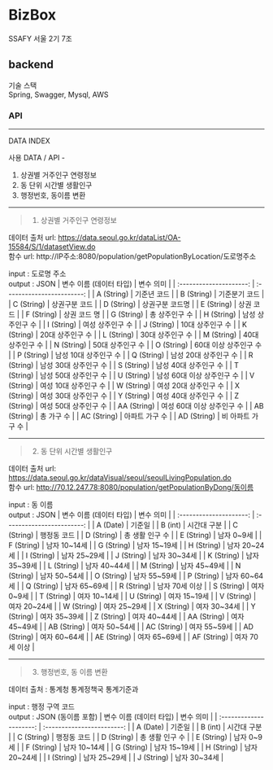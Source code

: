 # BizBox 
SSAFY 서울 2기 7조 

## backend

기술 스택  
Spring, Swagger, Mysql, AWS

### API 


-----
DATA INDEX   
   

사용 DATA / API  -   

1) 상권별 거주인구 연령정보  
2) 동 단위 시간별 생활인구   
3) 행정번호, 동이름 변환





----
> 1. 상권별 거주인구 연령정보

데이터 출처 url: https://data.seoul.go.kr/dataList/OA-15584/S/1/datasetView.do   
함수 url:  http://IP주소:8080/population/getPopulationByLocation/도로명주소

input : 도로명 주소  
output : JSON
| 변수 이름 (데이터 타입) |         변수 의미          |
| :---------------------: | :------------------------: |
|       A (String)        |        기준년 코드         |
|       B (String)        |       기준분기 코드        |
|       C (String)        |       상권구분 코드        |
|       D (String)        |      상권구분 코드명       |
|       E (String)        |         상권 코드          |
|       F (String)        |        상권 코드 명        |
|       G (String)        |       총 상주인구 수       |
|       H (String)        |      남성 상주인구 수      |
|       I (String)        |      여성 상주인구 수      |
|       J (String)        |      10대 상주인구 수      |
|       K (String)        |      20대 상주인구 수      |
|       L (String)        |      30대 상주인구 수      |
|       M (String)        |      40대 상주인구 수      |
|       N (String)        |      50대 상주인구 수      |
|       O (String)        |   60대 이상 상주인구 수    |
|       P (String)        |   남성 10대 상주인구 수    |
|       Q (String)        |   남성 20대 상주인구 수    |
|       R (String)        |   남성 30대 상주인구 수    |
|       S (String)        |   남성 40대 상주인구 수    |
|       T (String)        |   남성 50대 상주인구 수    |
|       U (String)        | 남성 60대 이상 상주인구 수 |
|       V (String)        |   여성 10대 상주인구 수    |
|       W (String)        |   여성 20대 상주인구 수    |
|       X (String)        |   여성 30대 상주인구 수    |
|       Y (String)        |   여성 40대 상주인구 수    |
|       Z (String)        |   여성 50대 상주인구 수    |
|       AA (String)       | 여성 60대 이상 상주인구 수 |
|       AB (String)       |         총 가구 수         |
|       AC (String)       |       아파트 가구 수       |
|       AD (String)       |     비 아파트 가구 수      |     




----   

> 2. 동 단위 시간별 생활인구

데이터 출처 url: https://data.seoul.go.kr/dataVisual/seoul/seoulLivingPopulation.do   
함수 url:  http://70.12.247.78:8080/population/getPopulationByDong/동이름

input :  동 이름   
output : JSON
| 변수 이름 (데이터 타입) |         변수 의미          |
| :---------------------: | :------------------------: |
|       A (Date)        |        기준일         |
|       B (int)        |       시간대 구분        |
|       C (String)        |       행정동 코드        |
|       D (String)        |      총 생활 인구 수      |
|       E (String)        |        남자 0~9세           |
|       F (String)        |        남자 10~14세        |
|       G (String)        |      남자 15~19세      |
|       H (String)        |      남자 20~24세      |
|       I (String)        |      남자 25~29세      |
|       J (String)        |      남자 30~34세      |
|       K (String)        |      남자 35~39세      |
|       L (String)        |      남자 40~44세      |
|       M (String)        |      남자 45~49세      |
|       N (String)        |   남자 50~54세    |
|       O (String)        |   남자 55~59세    |
|       P (String)        |   남자 60~64세    |
|       Q (String)        |   남자 65~69세    |
|       R (String)        |   남자 70세 이상    |
|       S (String)        |   여자 0~9세    |
|       T (String)        |   여자 10~14세     |
|       U (String)        |   여자 15~19세    |
|       V (String)        |   여자 20~24세    |
|       W (String)        |   여자 25~29세    |
|       X (String)        |   여자 30~34세    |
|       Y (String)        |   여자 35~39세    |
|       Z (String)       |   여자 40~44세    |
|       AA (String)       |   여자 45~49세         |
|       AB (String)       |    여자 50~54세       |
|       AC (String)       |     여자 55~59세      |
|       AD (String)       |     여자 60~64세      |
|       AE (String)       |     여자 65~69세      |
|       AF (String)       |     여자 70세 이상      |   


----   

> 3. 행정번호, 동 이름 변환

데이터 출처 :  통계청 통계정책국 통계기준과   

input :  행정 구역 코드     
output : JSON (동이름 포함)
| 변수 이름 (데이터 타입) |         변수 의미          |
| :---------------------: | :------------------------: |
|       A (Date)        |        기준일         |
|       B (int)        |       시간대 구분        |
|       C (String)        |       행정동 코드        |
|       D (String)        |      총 생활 인구 수      |
|       E (String)        |        남자 0~9세           |
|       F (String)        |        남자 10~14세        |
|       G (String)        |      남자 15~19세      |
|       H (String)        |      남자 20~24세      |
|       I (String)        |      남자 25~29세      |
|       J (String)        |      남자 30~34세      |
